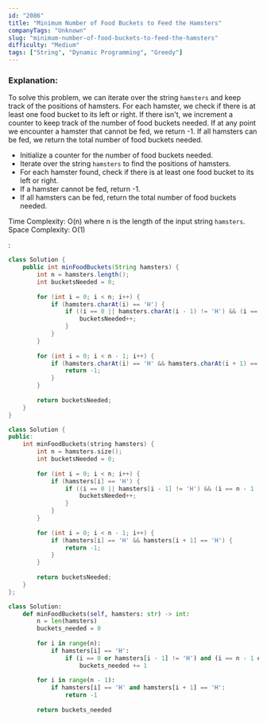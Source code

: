 ```yaml
---
id: "2086"
title: "Minimum Number of Food Buckets to Feed the Hamsters"
companyTags: "Unknown"
slug: "minimum-number-of-food-buckets-to-feed-the-hamsters"
difficulty: "Medium"
tags: ["String", "Dynamic Programming", "Greedy"]
---
```


### Explanation:
To solve this problem, we can iterate over the string `hamsters` and keep track of the positions of hamsters. For each hamster, we check if there is at least one food bucket to its left or right. If there isn't, we increment a counter to keep track of the number of food buckets needed. If at any point we encounter a hamster that cannot be fed, we return -1. If all hamsters can be fed, we return the total number of food buckets needed.

- Initialize a counter for the number of food buckets needed.
- Iterate over the string `hamsters` to find the positions of hamsters.
- For each hamster found, check if there is at least one food bucket to its left or right.
- If a hamster cannot be fed, return -1.
- If all hamsters can be fed, return the total number of food buckets needed.

Time Complexity: O(n) where n is the length of the input string `hamsters`.
Space Complexity: O(1)

:

```java
class Solution {
    public int minFoodBuckets(String hamsters) {
        int n = hamsters.length();
        int bucketsNeeded = 0;
        
        for (int i = 0; i < n; i++) {
            if (hamsters.charAt(i) == 'H') {
                if ((i == 0 || hamsters.charAt(i - 1) != 'H') && (i == n - 1 || hamsters.charAt(i + 1) != 'H')) {
                    bucketsNeeded++;
                }
            }
        }
        
        for (int i = 0; i < n - 1; i++) {
            if (hamsters.charAt(i) == 'H' && hamsters.charAt(i + 1) == 'H') {
                return -1;
            }
        }
        
        return bucketsNeeded;
    }
}
```

```cpp
class Solution {
public:
    int minFoodBuckets(string hamsters) {
        int n = hamsters.size();
        int bucketsNeeded = 0;
        
        for (int i = 0; i < n; i++) {
            if (hamsters[i] == 'H') {
                if ((i == 0 || hamsters[i - 1] != 'H') && (i == n - 1 || hamsters[i + 1] != 'H')) {
                    bucketsNeeded++;
                }
            }
        }
        
        for (int i = 0; i < n - 1; i++) {
            if (hamsters[i] == 'H' && hamsters[i + 1] == 'H') {
                return -1;
            }
        }
        
        return bucketsNeeded;
    }
};
```

```python
class Solution:
    def minFoodBuckets(self, hamsters: str) -> int:
        n = len(hamsters)
        buckets_needed = 0
        
        for i in range(n):
            if hamsters[i] == 'H':
                if (i == 0 or hamsters[i - 1] != 'H') and (i == n - 1 or hamsters[i + 1] != 'H'):
                    buckets_needed += 1
        
        for i in range(n - 1):
            if hamsters[i] == 'H' and hamsters[i + 1] == 'H':
                return -1
        
        return buckets_needed
```